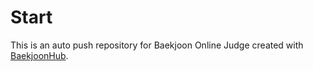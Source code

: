 # Start
This is an auto push repository for Baekjoon Online Judge created with [BaekjoonHub](https://github.com/BaekjoonHub/BaekjoonHub).
